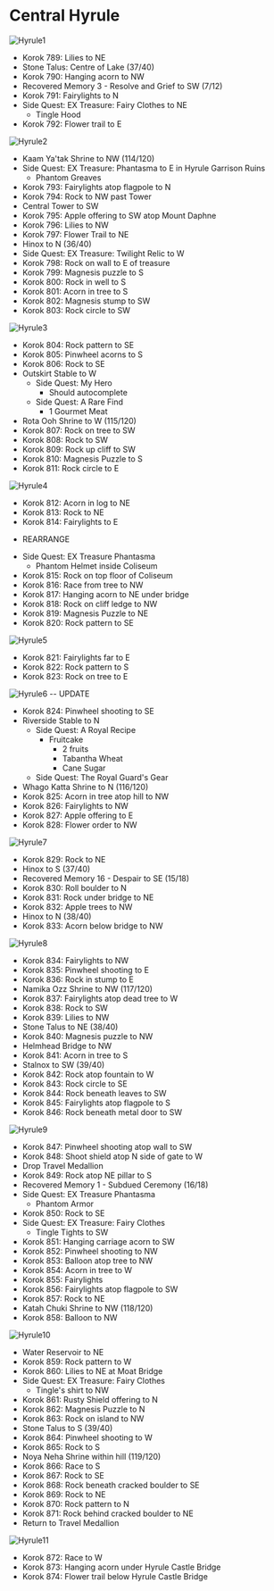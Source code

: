 # Central Hyrule

![Hyrule1](images/Hyrule1.PNG)

* Korok 789: Lilies to NE
* Stone Talus: Centre of Lake (37/40)
* Korok 790: Hanging acorn to NW
* Recovered Memory 3 - Resolve and Grief to SW (7/12)
* Korok 791: Fairylights to N
* Side Quest: EX Treasure: Fairy Clothes to NE
  * Tingle Hood
* Korok 792: Flower trail to E

![Hyrule2](images/Hyrule2.PNG)

* Kaam Ya'tak Shrine to NW (114/120)
* Side Quest: EX Treasure: Phantasma to E in Hyrule Garrison Ruins
  * Phantom Greaves
* Korok 793: Fairylights atop flagpole to N
* Korok 794: Rock to NW past Tower
* Central Tower to SW
* Korok 795: Apple offering to SW atop Mount Daphne
* Korok 796: Lilies to NW
* Korok 797: Flower Trail to NE
* Hinox to N (36/40)
* Side Quest: EX Treasure: Twilight Relic to W
* Korok 798: Rock on wall to E of treasure
* Korok 799: Magnesis puzzle to S
* Korok 800: Rock in well to S
* Korok 801: Acorn in tree to S
* Korok 802: Magnesis stump to SW
* Korok 803: Rock circle to SW

![Hyrule3](images/Hyrule3.PNG)

* Korok 804: Rock pattern to SE
* Korok 805: Pinwheel acorns to S
* Korok 806: Rock to SE
* Outskirt Stable to W
  * Side Quest: My Hero
    * Should autocomplete
  * Side Quest: A Rare Find
    * 1 Gourmet Meat
* Rota Ooh Shrine to W (115/120)
* Korok 807: Rock on tree to SW
* Korok 808: Rock to SW
* Korok 809: Rock up cliff to SW
* Korok 810: Magnesis Puzzle to S
* Korok 811: Rock circle to E

![Hyrule4](images/Hyrule4.PNG)

* Korok 812: Acorn in log to NE
* Korok 813: Rock to NE
* Korok 814: Fairylights to E
- REARRANGE
* Side Quest: EX Treasure Phantasma
  * Phantom Helmet inside Coliseum
* Korok 815: Rock on top floor of Coliseum
* Korok 816: Race from tree to NW
* Korok 817: Hanging acorn to NE under bridge
* Korok 818: Rock on cliff ledge to NW
* Korok 819: Magnesis Puzzle to NE
* Korok 820: Rock pattern to SE

![Hyrule5](images/Hyrule5.PNG)

* Korok 821: Fairylights far to E
* Korok 822: Rock pattern to S
* Korok 823: Rock on tree to E

![Hyrule6](images/Hyrule6.PNG)
-- UPDATE

* Korok 824: Pinwheel shooting to SE
* Riverside Stable to N
  * Side Quest: A Royal Recipe
    * Fruitcake
      * 2 fruits
      * Tabantha Wheat
      * Cane Sugar
  * Side Quest: The Royal Guard's Gear
* Whago Katta Shrine to N (116/120)
* Korok 825: Acorn in tree atop hill to NW
* Korok 826: Fairylights to NW
* Korok 827: Apple offering to E
* Korok 828: Flower order to NW

![Hyrule7](images/Hyrule7.PNG)

* Korok 829: Rock to NE
* Hinox to S (37/40)
* Recovered Memory 16 - Despair to SE (15/18)
* Korok 830: Roll boulder to N
* Korok 831: Rock under bridge to NE
* Korok 832: Apple trees to NW
* Hinox to N (38/40)
* Korok 833: Acorn below bridge to NW

![Hyrule8](images/Hyrule8.PNG)

* Korok 834: Fairylights to NW
* Korok 835: Pinwheel shooting to E
* Korok 836: Rock in stump to E
* Namika Ozz Shrine to NW (117/120)
* Korok 837: Fairylights atop dead tree to W
* Korok 838: Rock to SW
* Korok 839: Lilies to NW
* Stone Talus to NE (38/40)
* Korok 840: Magnesis puzzle to NW
* Helmhead Bridge to NW
* Korok 841: Acorn in tree to S
* Stalnox to SW (39/40)
* Korok 842: Rock atop fountain to W
* Korok 843: Rock circle to SE
* Korok 844: Rock beneath leaves to SW
* Korok 845: Fairylights atop flagpole to S
* Korok 846: Rock beneath metal door to SW

![Hyrule9](images/Hyrule9.PNG)

* Korok 847: Pinwheel shooting atop wall to SW
* Korok 848: Shoot shield atop N side of gate to W
* Drop Travel Medallion
* Korok 849: Rock atop NE pillar to S
* Recovered Memory 1 - Subdued Ceremony (16/18)
* Side Quest: EX Treasure Phantasma
  * Phantom Armor
* Korok 850: Rock to SE
* Side Quest: EX Treasure: Fairy Clothes
  * Tingle Tights to SW
* Korok 851: Hanging carriage acorn to SW
* Korok 852: Pinwheel shooting to NW
* Korok 853: Balloon atop tree to NW
* Korok 854: Acorn in tree to W
* Korok 855: Fairylights
* Korok 856: Fairylights atop flagpole to SW
* Korok 857: Rock to NE
* Katah Chuki Shrine to NW (118/120)
* Korok 858: Balloon to NW

![Hyrule10](images/Hyrule10.PNG)

* Water Reservoir to NE
* Korok 859: Rock pattern to W
* Korok 860: Lilies to NE at Moat Bridge
* Side Quest: EX Treasure: Fairy Clothes
  * Tingle's shirt to NW
* Korok 861: Rusty Shield offering to N
* Korok 862: Magnesis Puzzle to N
* Korok 863: Rock on island to NW
* Stone Talus to S (39/40)
* Korok 864: Pinwheel shooting to W
* Korok 865: Rock to S
* Noya Neha Shrine within hill (119/120)
* Korok 866: Race to S
* Korok 867: Rock to SE
* Korok 868: Rock beneath cracked boulder to SE
* Korok 869: Rock to NE
* Korok 870: Rock pattern to N
* Korok 871: Rock behind cracked boulder to NE
* Return to Travel Medallion

![Hyrule11](images/Hyrule11.PNG)

* Korok 872: Race to W
* Korok 873: Hanging acorn under Hyrule Castle Bridge
* Korok 874: Flower trail below Hyrule Castle Bridge
